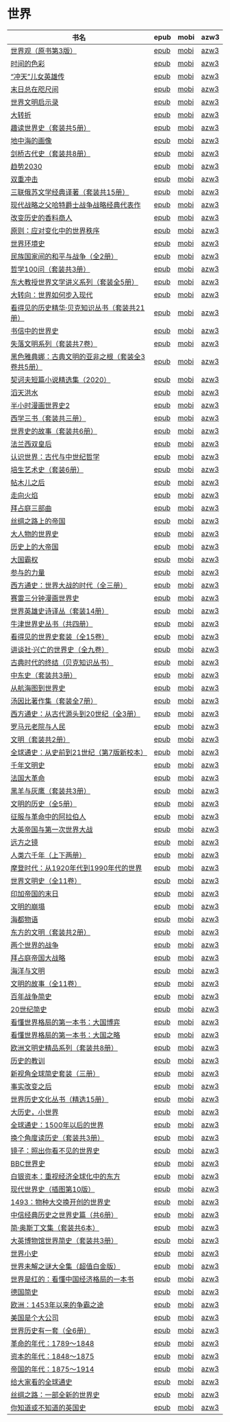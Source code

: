 # 世界

| 书名 | epub | mobi | azw3 |
| --- | --- | --- | --- |
| [世界观（原书第3版）](http://ct.dalanmei.com/f/31084289-771247171-675dbb) | [epub](http://ct.dalanmei.com/f/31084289-771247171-675dbb) | [mobi](http://ct.dalanmei.com/f/31084289-771232105-2d806c) | [azw3](http://ct.dalanmei.com/f/31084289-771238353-9ae14c) |
| [时间的色彩](http://ct.dalanmei.com/f/31084289-771247279-f043cd) | [epub](http://ct.dalanmei.com/f/31084289-771247279-f043cd) | [mobi](http://ct.dalanmei.com/f/31084289-771232337-dd512e) | [azw3](http://ct.dalanmei.com/f/31084289-771240299-04908d) |
| [“冲天”儿女英雄传](http://ct.dalanmei.com/f/31084289-771247315-afcae2) | [epub](http://ct.dalanmei.com/f/31084289-771247315-afcae2) | [mobi](http://ct.dalanmei.com/f/31084289-771232375-ca4a1e) | [azw3](http://ct.dalanmei.com/f/31084289-771240331-cd139c) |
| [末日总在咫尺间](http://ct.dalanmei.com/f/31084289-771240365-56b915) | [epub](http://ct.dalanmei.com/f/31084289-771240365-56b915) | [mobi](http://ct.dalanmei.com/f/31084289-771228374-da306c) | [azw3](http://ct.dalanmei.com/f/31084289-771232415-f7f3b1) |
| [世界文明启示录](http://ct.dalanmei.com/f/31084289-771240710-43c206) | [epub](http://ct.dalanmei.com/f/31084289-771240710-43c206) | [mobi](http://ct.dalanmei.com/f/31084289-771228991-eda0a1) | [azw3](http://ct.dalanmei.com/f/31084289-771232736-00c266) |
| [大转折](http://ct.dalanmei.com/f/31084289-771245916-2e0341) | [epub](http://ct.dalanmei.com/f/31084289-771245916-2e0341) | [mobi](http://ct.dalanmei.com/f/31084289-771230286-682638) | [azw3](http://ct.dalanmei.com/f/31084289-771233927-c011c6) |
| [趣读世界史（套装共5册）](http://ct.dalanmei.com/f/31084289-771246235-616067) | [epub](http://ct.dalanmei.com/f/31084289-771246235-616067) | [mobi](http://ct.dalanmei.com/f/31084289-771230579-b2f4ff) | [azw3](http://ct.dalanmei.com/f/31084289-771235946-ee51aa) |
| [地中海的画像](http://ct.dalanmei.com/f/31084289-771246298-12b359) | [epub](http://ct.dalanmei.com/f/31084289-771246298-12b359) | [mobi](http://ct.dalanmei.com/f/31084289-771230707-94eb3c) | [azw3](http://ct.dalanmei.com/f/31084289-771236024-68f12a) |
| [剑桥古代史（套装共8册）](http://ct.dalanmei.com/f/31084289-601061672-9cabc8) | [epub](http://ct.dalanmei.com/f/31084289-601061672-9cabc8) | [mobi](http://ct.dalanmei.com/f/31084289-599958580-956e96) | [azw3](http://ct.dalanmei.com/f/31084289-599963317-f3544b) |
| [趋势2030](http://ct.dalanmei.com/f/31084289-596120364-897e8d) | [epub](http://ct.dalanmei.com/f/31084289-596120364-897e8d) | [mobi](http://ct.dalanmei.com/f/31084289-596120067-94ed43) | [azw3](http://ct.dalanmei.com/f/31084289-596120253-3b53c0) |
| [双重冲击](http://ct.dalanmei.com/f/31084289-580180214-2a45d8) | [epub](http://ct.dalanmei.com/f/31084289-580180214-2a45d8) | [mobi](http://ct.dalanmei.com/f/31084289-580180003-c38a0f) | [azw3](http://ct.dalanmei.com/f/31084289-580180112-e6bf54) |
| [三联俄苏文学经典译著（套装共15册）](http://ct.dalanmei.com/f/31084289-579421785-708600) | [epub](http://ct.dalanmei.com/f/31084289-579421785-708600) | [mobi](http://ct.dalanmei.com/f/31084289-579419737-717b14) | [azw3](http://ct.dalanmei.com/f/31084289-579420152-dc6c2b) |
| [现代战略之父哈特爵士战争战略经典代表作](http://ct.dalanmei.com/f/31084289-577383850-d161f0) | [epub](http://ct.dalanmei.com/f/31084289-577383850-d161f0) | [mobi](http://ct.dalanmei.com/f/31084289-577376967-ab5801) | [azw3](http://ct.dalanmei.com/f/31084289-577384272-19fde1) |
| [改变历史的香料商人](http://ct.dalanmei.com/f/31084289-570286901-6ef817) | [epub](http://ct.dalanmei.com/f/31084289-570286901-6ef817) | [mobi](http://ct.dalanmei.com/f/31084289-570170252-88b394) | [azw3](http://ct.dalanmei.com/f/31084289-570358395-af774e) |
| [原则：应对变化中的世界秩序](http://ct.dalanmei.com/f/31084289-570287828-984a16) | [epub](http://ct.dalanmei.com/f/31084289-570287828-984a16) | [mobi](http://ct.dalanmei.com/f/31084289-570170442-e04c09) | [azw3](http://ct.dalanmei.com/f/31084289-570358791-d291fa) |
| [世界环境史](http://ct.dalanmei.com/f/31084289-570290334-9ac670) | [epub](http://ct.dalanmei.com/f/31084289-570290334-9ac670) | [mobi](http://ct.dalanmei.com/f/31084289-570171046-2fdbd0) | [azw3](http://ct.dalanmei.com/f/31084289-570359818-b0aaae) |
| [民族国家间的和平与战争（全2册）](http://ct.dalanmei.com/f/31084289-570299544-b17eb8) | [epub](http://ct.dalanmei.com/f/31084289-570299544-b17eb8) | [mobi](http://ct.dalanmei.com/f/31084289-570174635-a07f47) | [azw3](http://ct.dalanmei.com/f/31084289-570368911-be40c2) |
| [哲学100问（套装共3册）](http://ct.dalanmei.com/f/31084289-570304103-212afe) | [epub](http://ct.dalanmei.com/f/31084289-570304103-212afe) | [mobi](http://ct.dalanmei.com/f/31084289-570178150-5e022f) | [azw3](http://ct.dalanmei.com/f/31084289-570374654-cf4532) |
| [东大教授世界文学讲义系列（套装全5册）](http://ct.dalanmei.com/f/31084289-570304745-1a50a8) | [epub](http://ct.dalanmei.com/f/31084289-570304745-1a50a8) | [mobi](http://ct.dalanmei.com/f/31084289-570168872-73fd77) | [azw3](http://ct.dalanmei.com/f/31084289-570376324-c56781) |
| [大转向：世界如何步入现代](None) | [epub](None) | [mobi](None) | [azw3](None) |
| [看得见的历史精华·贝克知识丛书（套装共21册）](http://ct.dalanmei.com/f/31084289-570315532-9d54bc) | [epub](http://ct.dalanmei.com/f/31084289-570315532-9d54bc) | [mobi](http://ct.dalanmei.com/f/31084289-570163126-4092a2) | [azw3](http://ct.dalanmei.com/f/31084289-571047188-e29bce) |
| [书信中的世界史](http://ct.dalanmei.com/f/31084289-570330003-d7d055) | [epub](http://ct.dalanmei.com/f/31084289-570330003-d7d055) | [mobi](http://ct.dalanmei.com/f/31084289-570156402-7285f9) | [azw3](http://ct.dalanmei.com/f/31084289-571398315-b5653b) |
| [失落文明系列（套装共7卷）](http://ct.dalanmei.com/f/31084289-570330835-037db6) | [epub](http://ct.dalanmei.com/f/31084289-570330835-037db6) | [mobi](http://ct.dalanmei.com/f/31084289-570156416-bcac23) | [azw3](http://ct.dalanmei.com/f/31084289-571398440-b45c88) |
| [黑色雅典娜：古典文明的亚非之根（套装全3卷共5册）](http://ct.dalanmei.com/f/31084289-570348383-98185e) | [epub](http://ct.dalanmei.com/f/31084289-570348383-98185e) | [mobi](http://ct.dalanmei.com/f/31084289-570158157-b03825) | [azw3](http://ct.dalanmei.com/f/31084289-571400087-60f278) |
| [契诃夫短篇小说精选集（2020）](http://ct.dalanmei.com/f/31084289-570352861-9e15cf) | [epub](http://ct.dalanmei.com/f/31084289-570352861-9e15cf) | [mobi](http://ct.dalanmei.com/f/31084289-570160943-09e6e3) | [azw3](http://ct.dalanmei.com/f/31084289-571401324-1dd60a) |
| [滔天洪水](http://ct.dalanmei.com/f/31084289-570357639-4e5650) | [epub](http://ct.dalanmei.com/f/31084289-570357639-4e5650) | [mobi](http://ct.dalanmei.com/f/31084289-570150137-016b6d) | [azw3](http://ct.dalanmei.com/f/31084289-571405711-6c92d0) |
| [半小时漫画世界史2](http://ct.dalanmei.com/f/31084289-570357678-c1779d) | [epub](http://ct.dalanmei.com/f/31084289-570357678-c1779d) | [mobi](http://ct.dalanmei.com/f/31084289-570150685-40e620) | [azw3](http://ct.dalanmei.com/f/31084289-571405801-38b8f5) |
| [西学三书（套装共三册）](http://ct.dalanmei.com/f/31084289-570357896-220685) | [epub](http://ct.dalanmei.com/f/31084289-570357896-220685) | [mobi](http://ct.dalanmei.com/f/31084289-570153077-7d827a) | [azw3](http://ct.dalanmei.com/f/31084289-571406192-3913dd) |
| [世界史的故事（套装共6册）](http://ct.dalanmei.com/f/31084289-570265773-43425d) | [epub](http://ct.dalanmei.com/f/31084289-570265773-43425d) | [mobi](http://ct.dalanmei.com/f/31084289-570120408-16c6f5) | [azw3](http://ct.dalanmei.com/f/31084289-571407084-ee1e38) |
| [法兰西双皇后](http://ct.dalanmei.com/f/31084289-570269367-594d56) | [epub](http://ct.dalanmei.com/f/31084289-570269367-594d56) | [mobi](http://ct.dalanmei.com/f/31084289-570127538-3f25d4) | [azw3](http://ct.dalanmei.com/f/31084289-571409465-8af22e) |
| [认识世界：古代与中世纪哲学](http://ct.dalanmei.com/f/31084289-570270144-c28260) | [epub](http://ct.dalanmei.com/f/31084289-570270144-c28260) | [mobi](http://ct.dalanmei.com/f/31084289-570127656-e8eb58) | [azw3](http://ct.dalanmei.com/f/31084289-571409746-c2788a) |
| [培生艺术史（套装6册）](http://ct.dalanmei.com/f/31084289-570251800-3aef38) | [epub](http://ct.dalanmei.com/f/31084289-570251800-3aef38) | [mobi](http://ct.dalanmei.com/f/31084289-569464551-c12eaf) | [azw3](http://ct.dalanmei.com/f/31084289-571411305-32c9d4) |
| [帖木儿之后](http://ct.dalanmei.com/f/31084289-570259173-8f31cf) | [epub](http://ct.dalanmei.com/f/31084289-570259173-8f31cf) | [mobi](http://ct.dalanmei.com/f/31084289-570108721-c625bd) | [azw3](http://ct.dalanmei.com/f/31084289-571416247-cdeeac) |
| [走向火焰](http://ct.dalanmei.com/f/31084289-570259196-fe001e) | [epub](http://ct.dalanmei.com/f/31084289-570259196-fe001e) | [mobi](http://ct.dalanmei.com/f/31084289-570108728-b25576) | [azw3](http://ct.dalanmei.com/f/31084289-571416250-2daf6d) |
| [拜占庭三部曲](http://ct.dalanmei.com/f/31084289-570236659-0ae6d8) | [epub](http://ct.dalanmei.com/f/31084289-570236659-0ae6d8) | [mobi](http://ct.dalanmei.com/f/31084289-569452003-1329a7) | [azw3](http://ct.dalanmei.com/f/31084289-571418819-ee4a4a) |
| [丝绸之路上的帝国](http://ct.dalanmei.com/f/31084289-570239727-864759) | [epub](http://ct.dalanmei.com/f/31084289-570239727-864759) | [mobi](http://ct.dalanmei.com/f/31084289-569452778-59fcf1) | [azw3](http://ct.dalanmei.com/f/31084289-571419664-fca9ae) |
| [大人物的世界史](http://ct.dalanmei.com/f/31084289-570243253-e0a8d0) | [epub](http://ct.dalanmei.com/f/31084289-570243253-e0a8d0) | [mobi](http://ct.dalanmei.com/f/31084289-569464364-526bb9) | [azw3](http://ct.dalanmei.com/f/31084289-571420214-7e9cf3) |
| [历史上的大帝国](http://ct.dalanmei.com/f/31084289-572089527-7e4a18) | [epub](http://ct.dalanmei.com/f/31084289-572089527-7e4a18) | [mobi](http://ct.dalanmei.com/f/31084289-571728047-26d75e) | [azw3](http://ct.dalanmei.com/f/31084289-572113243-aa6799) |
| [大国霸权](http://ct.dalanmei.com/f/31084289-572093583-a25e76) | [epub](http://ct.dalanmei.com/f/31084289-572093583-a25e76) | [mobi](http://ct.dalanmei.com/f/31084289-571727167-26c524) | [azw3](http://ct.dalanmei.com/f/31084289-572114284-ff1654) |
| [参与的力量](http://ct.dalanmei.com/f/31084289-572113554-4389bc) | [epub](http://ct.dalanmei.com/f/31084289-572113554-4389bc) | [mobi](http://ct.dalanmei.com/f/31084289-571718552-60e4c9) | [azw3](http://ct.dalanmei.com/f/31084289-572120588-479daf) |
| [西方通史：世界大战的时代（全三册）](http://ct.dalanmei.com/f/31084289-572115525-333aad) | [epub](http://ct.dalanmei.com/f/31084289-572115525-333aad) | [mobi](http://ct.dalanmei.com/f/31084289-571707150-9146fb) | [azw3](http://ct.dalanmei.com/f/31084289-572138142-475f7f) |
| [赛雷三分钟漫画世界史](http://ct.dalanmei.com/f/31084289-572115589-42b093) | [epub](http://ct.dalanmei.com/f/31084289-572115589-42b093) | [mobi](http://ct.dalanmei.com/f/31084289-571706533-e8300a) | [azw3](http://ct.dalanmei.com/f/31084289-572138787-933544) |
| [世界英雄史诗译丛（套装14册）](http://ct.dalanmei.com/f/31084289-572115602-261ea4) | [epub](http://ct.dalanmei.com/f/31084289-572115602-261ea4) | [mobi](http://ct.dalanmei.com/f/31084289-571705863-a44f18) | [azw3](http://ct.dalanmei.com/f/31084289-572138914-185cb0) |
| [牛津世界史丛书（共四册）](http://ct.dalanmei.com/f/31084289-572115665-b9f903) | [epub](http://ct.dalanmei.com/f/31084289-572115665-b9f903) | [mobi](http://ct.dalanmei.com/f/31084289-571705722-6ef9c8) | [azw3](http://ct.dalanmei.com/f/31084289-572139418-e3ffda) |
| [看得见的世界史套装（全15卷）](http://ct.dalanmei.com/f/31084289-572116937-7363ef) | [epub](http://ct.dalanmei.com/f/31084289-572116937-7363ef) | [mobi](http://ct.dalanmei.com/f/31084289-571658435-6322c5) | [azw3](http://ct.dalanmei.com/f/31084289-572178372-31ec45) |
| [讲谈社·兴亡的世界史（全九卷）](http://ct.dalanmei.com/f/31084289-572117312-a4762b) | [epub](http://ct.dalanmei.com/f/31084289-572117312-a4762b) | [mobi](http://ct.dalanmei.com/f/31084289-571654743-4b1d51) | [azw3](http://ct.dalanmei.com/f/31084289-572179679-2e24b8) |
| [古典时代的终结（贝克知识丛书）](http://ct.dalanmei.com/f/31084289-572117336-c2f840) | [epub](http://ct.dalanmei.com/f/31084289-572117336-c2f840) | [mobi](http://ct.dalanmei.com/f/31084289-571654191-fe573c) | [azw3](http://ct.dalanmei.com/f/31084289-572179725-54cb10) |
| [中东史（套装共3册）](http://ct.dalanmei.com/f/31084289-572117397-b0ac59) | [epub](http://ct.dalanmei.com/f/31084289-572117397-b0ac59) | [mobi](http://ct.dalanmei.com/f/31084289-571653592-0f215b) | [azw3](http://ct.dalanmei.com/f/31084289-572179843-5820f7) |
| [从航海图到世界史](http://ct.dalanmei.com/f/31084289-572119977-5496b5) | [epub](http://ct.dalanmei.com/f/31084289-572119977-5496b5) | [mobi](http://ct.dalanmei.com/f/31084289-571651895-0303c1) | [azw3](http://ct.dalanmei.com/f/31084289-572180048-4a1a4f) |
| [汤因比著作集（套装全7册）](http://ct.dalanmei.com/f/31084289-572120339-80bde6) | [epub](http://ct.dalanmei.com/f/31084289-572120339-80bde6) | [mobi](http://ct.dalanmei.com/f/31084289-571646889-68e841) | [azw3](http://ct.dalanmei.com/f/31084289-572180656-6cab9d) |
| [西方通史：从古代源头到20世纪（全3册）](http://ct.dalanmei.com/f/31084289-572120707-1c4d8d) | [epub](http://ct.dalanmei.com/f/31084289-572120707-1c4d8d) | [mobi](http://ct.dalanmei.com/f/31084289-571639119-1e2566) | [azw3](http://ct.dalanmei.com/f/31084289-572181310-7547d5) |
| [罗马元老院与人民](http://ct.dalanmei.com/f/31084289-571802873-a58138) | [epub](http://ct.dalanmei.com/f/31084289-571802873-a58138) | [mobi](http://ct.dalanmei.com/f/31084289-571533139-5ea777) | [azw3](http://ct.dalanmei.com/f/31084289-572195166-36f064) |
| [文明（套装共2册）](http://ct.dalanmei.com/f/31084289-571803043-a9f723) | [epub](http://ct.dalanmei.com/f/31084289-571803043-a9f723) | [mobi](http://ct.dalanmei.com/f/31084289-571533219-d4777f) | [azw3](http://ct.dalanmei.com/f/31084289-572195314-65f0fa) |
| [全球通史：从史前到21世纪（第7版新校本）](http://ct.dalanmei.com/f/31084289-571803717-313dd4) | [epub](http://ct.dalanmei.com/f/31084289-571803717-313dd4) | [mobi](http://ct.dalanmei.com/f/31084289-571533892-61a0d6) | [azw3](http://ct.dalanmei.com/f/31084289-572195403-cacb65) |
| [千年文明史](http://ct.dalanmei.com/f/31084289-571806192-a0ca30) | [epub](http://ct.dalanmei.com/f/31084289-571806192-a0ca30) | [mobi](http://ct.dalanmei.com/f/31084289-571537864-808be5) | [azw3](http://ct.dalanmei.com/f/31084289-572195868-b77a13) |
| [法国大革命](http://ct.dalanmei.com/f/31084289-571813025-c8e4ce) | [epub](http://ct.dalanmei.com/f/31084289-571813025-c8e4ce) | [mobi](http://ct.dalanmei.com/f/31084289-571543054-e67b20) | [azw3](http://ct.dalanmei.com/f/31084289-572196490-a7cbed) |
| [黑羊与灰鹰（套装共3册）](http://ct.dalanmei.com/f/31084289-571814068-25ae58) | [epub](http://ct.dalanmei.com/f/31084289-571814068-25ae58) | [mobi](http://ct.dalanmei.com/f/31084289-571543455-30e40b) | [azw3](http://ct.dalanmei.com/f/31084289-572196568-b9b39c) |
| [文明的历史（全5册）](http://ct.dalanmei.com/f/31084289-571814950-68c959) | [epub](http://ct.dalanmei.com/f/31084289-571814950-68c959) | [mobi](http://ct.dalanmei.com/f/31084289-571544590-d1d54a) | [azw3](http://ct.dalanmei.com/f/31084289-572197532-3bf7b1) |
| [征服与革命中的阿拉伯人](http://ct.dalanmei.com/f/31084289-571815127-a3e621) | [epub](http://ct.dalanmei.com/f/31084289-571815127-a3e621) | [mobi](http://ct.dalanmei.com/f/31084289-571544955-be86c8) | [azw3](http://ct.dalanmei.com/f/31084289-572197732-b0759d) |
| [大英帝国与第一次世界大战](http://ct.dalanmei.com/f/31084289-571858195-61a0b7) | [epub](http://ct.dalanmei.com/f/31084289-571858195-61a0b7) | [mobi](http://ct.dalanmei.com/f/31084289-571550999-ea06ba) | [azw3](http://ct.dalanmei.com/f/31084289-572201995-3bcc0a) |
| [远方之镜](http://ct.dalanmei.com/f/31084289-571907162-eb3ea5) | [epub](http://ct.dalanmei.com/f/31084289-571907162-eb3ea5) | [mobi](http://ct.dalanmei.com/f/31084289-571555527-c749e1) | [azw3](http://ct.dalanmei.com/f/31084289-572203011-87ea2b) |
| [人类六千年（上下两册）](http://ct.dalanmei.com/f/31084289-572013575-c99206) | [epub](http://ct.dalanmei.com/f/31084289-572013575-c99206) | [mobi](http://ct.dalanmei.com/f/31084289-571562996-ea561a) | [azw3](http://ct.dalanmei.com/f/31084289-571911150-fe3e2a) |
| [摩登时代：从1920年代到1990年代的世界](http://ct.dalanmei.com/f/31084289-571736335-113b7e) | [epub](http://ct.dalanmei.com/f/31084289-571736335-113b7e) | [mobi](http://ct.dalanmei.com/f/31084289-571607016-405881) | [azw3](http://ct.dalanmei.com/f/31084289-571914633-6f2ba7) |
| [世界文明史（全11卷）](http://ct.dalanmei.com/f/31084289-571736624-a1f0f7) | [epub](http://ct.dalanmei.com/f/31084289-571736624-a1f0f7) | [mobi](http://ct.dalanmei.com/f/31084289-571606020-8bd19c) | [azw3](http://ct.dalanmei.com/f/31084289-571915217-31b970) |
| [印加帝国的末日](http://ct.dalanmei.com/f/31084289-571737119-76068f) | [epub](http://ct.dalanmei.com/f/31084289-571737119-76068f) | [mobi](http://ct.dalanmei.com/f/31084289-571605050-64d17d) | [azw3](http://ct.dalanmei.com/f/31084289-571916207-68134d) |
| [文明的崩塌](http://ct.dalanmei.com/f/31084289-571779370-c88862) | [epub](http://ct.dalanmei.com/f/31084289-571779370-c88862) | [mobi](http://ct.dalanmei.com/f/31084289-571522852-a83e36) | [azw3](http://ct.dalanmei.com/f/31084289-571975246-0dd695) |
| [海都物语](http://ct.dalanmei.com/f/31084289-572129602-8b390b) | [epub](http://ct.dalanmei.com/f/31084289-572129602-8b390b) | [mobi](http://ct.dalanmei.com/f/31084289-571593755-c492b2) | [azw3](http://ct.dalanmei.com/f/31084289-571986308-68bc28) |
| [东方的文明（套装共2册）](http://ct.dalanmei.com/f/31084289-572131711-362593) | [epub](http://ct.dalanmei.com/f/31084289-572131711-362593) | [mobi](http://ct.dalanmei.com/f/31084289-571593509-b73f6d) | [azw3](http://ct.dalanmei.com/f/31084289-571987036-6fb05f) |
| [两个世界的战争](http://ct.dalanmei.com/f/31084289-571805819-00d7ce) | [epub](http://ct.dalanmei.com/f/31084289-571805819-00d7ce) | [mobi](http://ct.dalanmei.com/f/31084289-571537407-125a26) | [azw3](http://ct.dalanmei.com/f/31084289-571991567-78372c) |
| [拜占庭帝国大战略](http://ct.dalanmei.com/f/31084289-571813400-7c9ac6) | [epub](http://ct.dalanmei.com/f/31084289-571813400-7c9ac6) | [mobi](http://ct.dalanmei.com/f/31084289-571543254-269f2f) | [azw3](http://ct.dalanmei.com/f/31084289-572014493-b89f0a) |
| [海洋与文明](http://ct.dalanmei.com/f/31084289-571815395-ebb3ab) | [epub](http://ct.dalanmei.com/f/31084289-571815395-ebb3ab) | [mobi](http://ct.dalanmei.com/f/31084289-571545440-b11c89) | [azw3](http://ct.dalanmei.com/f/31084289-572017846-7e1aec) |
| [文明的故事（全11卷）](http://ct.dalanmei.com/f/31084289-571815534-da55e2) | [epub](http://ct.dalanmei.com/f/31084289-571815534-da55e2) | [mobi](http://ct.dalanmei.com/f/31084289-571545803-7b8d60) | [azw3](http://ct.dalanmei.com/f/31084289-572019674-48b293) |
| [百年战争简史](http://ct.dalanmei.com/f/31084289-571910561-76bafb) | [epub](http://ct.dalanmei.com/f/31084289-571910561-76bafb) | [mobi](http://ct.dalanmei.com/f/31084289-571555917-a95be8) | [azw3](http://ct.dalanmei.com/f/31084289-572072885-1fb853) |
| [20世纪简史](None) | [epub](None) | [mobi](None) | [azw3](None) |
| [看懂世界格局的第一本书：大国博弈](http://ct.dalanmei.com/f/31084289-571981726-044969) | [epub](http://ct.dalanmei.com/f/31084289-571981726-044969) | [mobi](http://ct.dalanmei.com/f/31084289-571559757-fbc46c) | [azw3](http://ct.dalanmei.com/f/31084289-572078183-3d0074) |
| [看懂世界格局的第一本书：大国之略](http://ct.dalanmei.com/f/31084289-571981815-5d215c) | [epub](http://ct.dalanmei.com/f/31084289-571981815-5d215c) | [mobi](http://ct.dalanmei.com/f/31084289-571559759-d80bac) | [azw3](http://ct.dalanmei.com/f/31084289-572078185-c1bb0f) |
| [欧洲文明史精品系列（套装共8册）](http://ct.dalanmei.com/f/31084289-572011596-80743f) | [epub](http://ct.dalanmei.com/f/31084289-572011596-80743f) | [mobi](http://ct.dalanmei.com/f/31084289-571562987-844639) | [azw3](http://ct.dalanmei.com/f/31084289-571841792-996b2a) |
| [历史的教训](http://ct.dalanmei.com/f/31084289-571732701-55c28c) | [epub](http://ct.dalanmei.com/f/31084289-571732701-55c28c) | [mobi](http://ct.dalanmei.com/f/31084289-571586319-8a1aef) | [azw3](http://ct.dalanmei.com/f/31084289-571847566-4e0a0a) |
| [新视角全球简史套装（三册）](http://ct.dalanmei.com/f/31084289-571735480-e2b6cd) | [epub](http://ct.dalanmei.com/f/31084289-571735480-e2b6cd) | [mobi](http://ct.dalanmei.com/f/31084289-571584469-b7c55d) | [azw3](http://ct.dalanmei.com/f/31084289-571853326-1be718) |
| [事实改变之后](http://ct.dalanmei.com/f/31084289-571735492-249e81) | [epub](http://ct.dalanmei.com/f/31084289-571735492-249e81) | [mobi](http://ct.dalanmei.com/f/31084289-571584456-e50f63) | [azw3](http://ct.dalanmei.com/f/31084289-571853353-dea767) |
| [世界历史文化丛书（精选15册）](http://ct.dalanmei.com/f/31084289-571736103-2c6ab0) | [epub](http://ct.dalanmei.com/f/31084289-571736103-2c6ab0) | [mobi](http://ct.dalanmei.com/f/31084289-571583553-ebb89b) | [azw3](http://ct.dalanmei.com/f/31084289-571855903-9df00c) |
| [大历史，小世界](http://ct.dalanmei.com/f/31084289-571736704-4b8a68) | [epub](http://ct.dalanmei.com/f/31084289-571736704-4b8a68) | [mobi](http://ct.dalanmei.com/f/31084289-571581901-563363) | [azw3](http://ct.dalanmei.com/f/31084289-571860504-42127f) |
| [全球通史：1500年以后的世界](http://ct.dalanmei.com/f/31084289-571736957-c81c2f) | [epub](http://ct.dalanmei.com/f/31084289-571736957-c81c2f) | [mobi](http://ct.dalanmei.com/f/31084289-571581593-e7f23c) | [azw3](http://ct.dalanmei.com/f/31084289-571861674-dab791) |
| [换个角度读历史（套装共3册）](http://ct.dalanmei.com/f/31084289-571738038-8e5c87) | [epub](http://ct.dalanmei.com/f/31084289-571738038-8e5c87) | [mobi](http://ct.dalanmei.com/f/31084289-571588547-1b1c67) | [azw3](http://ct.dalanmei.com/f/31084289-571868239-33cbb2) |
| [镜子：照出你看不见的世界史](http://ct.dalanmei.com/f/31084289-571773739-c96c2c) | [epub](http://ct.dalanmei.com/f/31084289-571773739-c96c2c) | [mobi](http://ct.dalanmei.com/f/31084289-571495726-59f397) | [azw3](http://ct.dalanmei.com/f/31084289-571870563-8b3b5d) |
| [BBC世界史](http://ct.dalanmei.com/f/31084289-571773918-747d1a) | [epub](http://ct.dalanmei.com/f/31084289-571773918-747d1a) | [mobi](http://ct.dalanmei.com/f/31084289-571496500-172361) | [azw3](http://ct.dalanmei.com/f/31084289-571870910-0a9fc2) |
| [白银资本：重视经济全球化中的东方](http://ct.dalanmei.com/f/31084289-571775819-cb152f) | [epub](http://ct.dalanmei.com/f/31084289-571775819-cb152f) | [mobi](http://ct.dalanmei.com/f/31084289-571507778-56187d) | [azw3](http://ct.dalanmei.com/f/31084289-571876036-8e6311) |
| [现代世界史（插图第10版）](http://ct.dalanmei.com/f/31084289-571778845-e29d08) | [epub](http://ct.dalanmei.com/f/31084289-571778845-e29d08) | [mobi](http://ct.dalanmei.com/f/31084289-571522100-f83f6c) | [azw3](http://ct.dalanmei.com/f/31084289-571878302-c25e06) |
| [1493：物种大交换开创的世界史](None) | [epub](None) | [mobi](None) | [azw3](None) |
| [中信经典历史之世界史篇（共6册）](http://ct.dalanmei.com/f/31084289-571779244-9e5a4b) | [epub](http://ct.dalanmei.com/f/31084289-571779244-9e5a4b) | [mobi](http://ct.dalanmei.com/f/31084289-571522676-e50f9e) | [azw3](http://ct.dalanmei.com/f/31084289-571878956-253956) |
| [简·奥斯丁文集（套装共6本）](None) | [epub](None) | [mobi](None) | [azw3](None) |
| [大英博物馆世界简史（套装共3册）](http://ct.dalanmei.com/f/31084289-571783036-a61816) | [epub](http://ct.dalanmei.com/f/31084289-571783036-a61816) | [mobi](http://ct.dalanmei.com/f/31084289-571424883-636eb3) | [azw3](http://ct.dalanmei.com/f/31084289-571884083-8f350d) |
| [世界小史](http://ct.dalanmei.com/f/31084289-571783506-d66906) | [epub](http://ct.dalanmei.com/f/31084289-571783506-d66906) | [mobi](http://ct.dalanmei.com/f/31084289-571426457-05cdf6) | [azw3](http://ct.dalanmei.com/f/31084289-571884502-5e72cc) |
| [世界未解之谜大全集（超值白金版）](http://ct.dalanmei.com/f/31084289-571783854-18c14e) | [epub](http://ct.dalanmei.com/f/31084289-571783854-18c14e) | [mobi](http://ct.dalanmei.com/f/31084289-571432946-61fa9e) | [azw3](http://ct.dalanmei.com/f/31084289-571884742-b3ecd3) |
| [世界是红的：看懂中国经济格局的一本书](None) | [epub](None) | [mobi](None) | [azw3](None) |
| [德国简史](None) | [epub](None) | [mobi](None) | [azw3](None) |
| [欧洲：1453年以来的争霸之途](None) | [epub](None) | [mobi](None) | [azw3](None) |
| [美国是个大公司](http://ct.dalanmei.com/f/31084289-571786870-130a96) | [epub](http://ct.dalanmei.com/f/31084289-571786870-130a96) | [mobi](http://ct.dalanmei.com/f/31084289-571453141-fafe39) | [azw3](http://ct.dalanmei.com/f/31084289-571886006-07bdb9) |
| [世界历史有一套（全6册）](http://ct.dalanmei.com/f/31084289-571787113-86ebb1) | [epub](http://ct.dalanmei.com/f/31084289-571787113-86ebb1) | [mobi](http://ct.dalanmei.com/f/31084289-571453448-df677a) | [azw3](http://ct.dalanmei.com/f/31084289-571886443-53e60d) |
| [革命的年代：1789～1848](http://ct.dalanmei.com/f/31084289-571787233-de1e68) | [epub](http://ct.dalanmei.com/f/31084289-571787233-de1e68) | [mobi](http://ct.dalanmei.com/f/31084289-571453591-52086a) | [azw3](http://ct.dalanmei.com/f/31084289-571886823-cf32e6) |
| [资本的年代：1848～1875](http://ct.dalanmei.com/f/31084289-571787238-c38dac) | [epub](http://ct.dalanmei.com/f/31084289-571787238-c38dac) | [mobi](http://ct.dalanmei.com/f/31084289-571453596-bab8dd) | [azw3](http://ct.dalanmei.com/f/31084289-571886825-19a6c9) |
| [帝国的年代：1875～1914](http://ct.dalanmei.com/f/31084289-571787241-fae6eb) | [epub](http://ct.dalanmei.com/f/31084289-571787241-fae6eb) | [mobi](http://ct.dalanmei.com/f/31084289-571453602-cf0b48) | [azw3](http://ct.dalanmei.com/f/31084289-571886837-9de6f6) |
| [给大家看的全球通史](http://ct.dalanmei.com/f/31084289-571787581-a4b864) | [epub](http://ct.dalanmei.com/f/31084289-571787581-a4b864) | [mobi](http://ct.dalanmei.com/f/31084289-571454251-97aadd) | [azw3](http://ct.dalanmei.com/f/31084289-571887807-d78907) |
| [丝绸之路：一部全新的世界史](http://ct.dalanmei.com/f/31084289-571787596-0d5182) | [epub](http://ct.dalanmei.com/f/31084289-571787596-0d5182) | [mobi](http://ct.dalanmei.com/f/31084289-571454267-ef058f) | [azw3](http://ct.dalanmei.com/f/31084289-571887838-4288df) |
| [你知道或不知道的英国史](http://ct.dalanmei.com/f/31084289-571790872-a33c2b) | [epub](http://ct.dalanmei.com/f/31084289-571790872-a33c2b) | [mobi](http://ct.dalanmei.com/f/31084289-571457749-cdef74) | [azw3](http://ct.dalanmei.com/f/31084289-571898692-c60841) |
